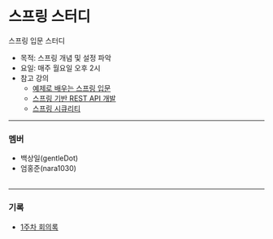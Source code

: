 스프링 스터디
=========
스프링 입문 스터디  

* 목적: 스프링 개념 및 설정 파악
* 요일: 매주 월요일 오후 2시
* 참고 강의
	* [예제로 배우는 스프링 입문](https://www.inflearn.com/course/spring_revised_edition#)
	* [스프링 기반 REST API 개발](https://www.inflearn.com/course/spring_rest-api)
	* [스프링 시큐리티](https://www.inflearn.com/course/%EB%B0%B1%EA%B8%B0%EC%84%A0-%EC%8A%A4%ED%94%84%EB%A7%81-%EC%8B%9C%ED%81%90%EB%A6%AC%ED%8B%B0)
- - - - -

### 멤버
* 백상일(gentleDot)
* 엄홍준(nara1030)
</br></br>

- - - - -

### 기록
* [1주차 회의록](/docs/week_1.md)